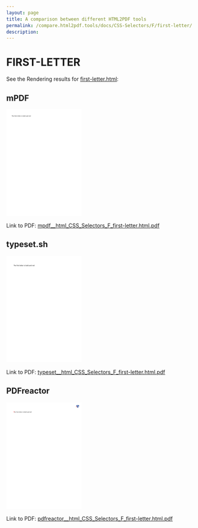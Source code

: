 ```yaml
---
layout: page
title: A comparison between different HTML2PDF tools
permalink: /compare.html2pdf.tools/docs/CSS-Selectors/F/first-letter/
description: 
---
```


# FIRST-LETTER

See the Rendering results for [first-letter.html](/html/CSS%20Selectors/F/first-letter.html):

## mPDF
![](mpdf__html_CSS_Selectors_F_first-letter.html.png) 

Link to PDF: [mpdf__html_CSS_Selectors_F_first-letter.html.pdf](mpdf__html_CSS_Selectors_F_first-letter.html.pdf)

## typeset.sh
![](typeset__html_CSS_Selectors_F_first-letter.html.png) 

Link to PDF: [typeset__html_CSS_Selectors_F_first-letter.html.pdf](typeset__html_CSS_Selectors_F_first-letter.html.pdf)

## PDFreactor
![](pdfreactor__html_CSS_Selectors_F_first-letter.html.png) 

Link to PDF: [pdfreactor__html_CSS_Selectors_F_first-letter.html.pdf](pdfreactor__html_CSS_Selectors_F_first-letter.html.pdf)
